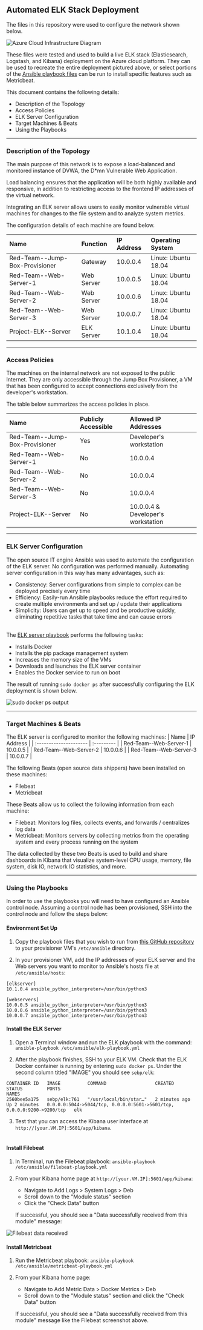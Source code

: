 ## Automated ELK Stack Deployment

The files in this repository were used to configure the network shown below.

![Azure Cloud Infrastructure Diagram](Diagrams/Wagner,_Michael_-_Azure_Cloud_Infrastructure_Diagram.png)

These files were tested and used to build a live ELK stack (Elasticsearch, Logstash, and Kibana) deployment on the Azure cloud platform. They can be used to recreate the entire deployment pictured above, or select portions of the [Ansible playbook files](./Ansible/) can be run to install specific features such as Metricbeat.

This document contains the following details:

- Description of the Topology
- Access Policies
- ELK Server Configuration
- Target Machines & Beats
- Using the Playbooks

---

### Description of the Topology

The main purpose of this network is to expose a load-balanced and monitored instance of DVWA, the D\*mn Vulnerable Web Application.

Load balancing ensures that the application will be both highly available and responsive, in addition to restricting access to the frontend IP addresses of the virtual network.

Integrating an ELK server allows users to easily monitor vulnerable virtual machines for changes to the file system and to analyze system metrics.

The configuration details of each machine are found below.

| Name                           | Function   | IP Address | Operating System    |
|:-------------------------------|:-----------|:-----------|:--------------------|
| Red-Team--Jump-Box-Provisioner | Gateway    | 10.0.0.4   | Linux: Ubuntu 18.04 |
| Red-Team--Web-Server-1         | Web Server | 10.0.0.5   | Linux: Ubuntu 18.04 |
| Red-Team--Web-Server-2         | Web Server | 10.0.0.6   | Linux: Ubuntu 18.04 |
| Red-Team--Web-Server-3         | Web Server | 10.0.0.7   | Linux: Ubuntu 18.04 |
| Project-ELK--Server            | ELK Server | 10.1.0.4   | Linux: Ubuntu 18.04 |

---

### Access Policies

The machines on the internal network are not exposed to the public Internet. They are only accessible through the Jump Box Provisioner, a VM that has been configured to accept connections exclusively from the developer's workstation.

The table below summarizes the access policies in place.

| Name                           | Publicly Accessible | Allowed IP Addresses               |
| :----------------------------- | :------------------ | :--------------------------------- |
| Red-Team--Jump-Box-Provisioner | Yes                 | Developer's workstation            |
| Red-Team--Web-Server-1         | No                  | 10.0.0.4                           |
| Red-Team--Web-Server-2         | No                  | 10.0.0.4                           |
| Red-Team--Web-Server-3         | No                  | 10.0.0.4                           |
| Project-ELK--Server            | No                  | 10.0.0.4 & Developer's workstation |

---

### ELK Server Configuration

The open source IT engine Ansible was used to automate the configuration of the ELK server. No configuration was performed manually. Automating server configuration in this way has many advantages, such as:

- Consistency: Server configurations from simple to complex can be deployed precisely every time
- Efficiency: Easily-run Ansible playbooks reduce the effort required to create multiple environments and set up / update their applications
- Simplicity: Users can get up to speed and be productive quickly, eliminating repetitive tasks that take time and can cause errors

<br>The [ELK server playbook](./Ansible/02-config-elk-server-with-docker.yml) performs the following tasks:

- Installs Docker
- Installs the pip package management system
- Increases the memory size of the VMs
- Downloads and launches the ELK server container
- Enables the Docker service to run on boot

The result of running `sudo docker ps` after successfully configuring the ELK deployment is shown below.

![sudo docker ps output](./Images/sudo-docker-ps-output.png)

---

### Target Machines & Beats

The ELK server is configured to monitor the following machines:
| Name                   | IP Address |
| :--------------------- | :--------- |
| Red-Team--Web-Server-1 | 10.0.0.5   |
| Red-Team--Web-Server-2 | 10.0.0.6   |
| Red-Team--Web-Server-3 | 10.0.0.7   |

The following Beats (open source data shippers) have been installed on these machines:
- Filebeat
- Metricbeat

These Beats allow us to collect the following information from each machine:
- Filebeat: Monitors log files, collects events, and forwards / centralizes log data
- Metricbeat: Monitors servers by collecting metrics from the operating system and every process running on the system

The data collected by these two Beats is used to build and share dashboards in Kibana that visualize system-level CPU usage, memory, file system, disk IO, network IO statistics, and more.

---

### Using the Playbooks

In order to use the playbooks you will need to have configured an Ansible control node. Assuming a control node has been provisioned, SSH into the control node and follow the steps below:

#### Environment Set Up
1. Copy the playbook files that you wish to run from [this GitHub repository](./Ansible/) to your provisioner VM's `/etc/ansible` directory.


2. In your provisioner VM, add the IP addresses of your ELK server and the Web servers you want to monitor to Ansible's hosts file at `/etc/ansible/hosts`:

```
[elkserver]
10.1.0.4 ansible_python_interpreter=/usr/bin/python3

[webservers]
10.0.0.5 ansible_python_interpreter=/usr/bin/python3
10.0.0.6 ansible_python_interpreter=/usr/bin/python3
10.0.0.7 ansible_python_interpreter=/usr/bin/python3
```
  
#### Install the ELK Server
1. Open a Terminal window and run the ELK playbook with the command: `ansible-playbook /etc/ansible/elk-playbook.yml`

2. After the playbook finishes, SSH to your ELK VM. Check that the ELK Docker container is running by entering `sudo docker ps`. Under the second column titled "IMAGE" you should see `sebp/elk`:

```
CONTAINER ID   IMAGE          COMMAND                  CREATED         STATUS         PORTS                                                                    NAMES
2560bee5a175   sebp/elk:761   "/usr/local/bin/star…"   2 minutes ago   Up 2 minutes   0.0.0.0:5044->5044/tcp, 0.0.0.0:5601->5601/tcp, 0.0.0.0:9200->9200/tcp   elk
```
3. Test that you can access the Kibana user interface at `http://[your.VM.IP]:5601/app/kibana`.
<br></br>
#### Install Filebeat
1. In Terminal, run the Filebeat playbook: `ansible-playbook /etc/ansible/filebeat-playbook.yml`

2. From your Kibana home page at `http://[your.VM.IP]:5601/app/kibana`:
    - Navigate to Add Logs > System Logs > Deb
    - Scroll down to the "Module status" section
    - Click the "Check Data" button

    If successful, you should see a "Data successfully received from this module" message:

![Filebeat data received](./Images/filebeat-data-received.png)

#### Install Metricbeat
1. Run the Metricbeat playbook: `ansible-playbook /etc/ansible/metricbeat-playbook.yml`

2. From your Kibana home page:
    - Navigate to Add Metric Data > Docker Metrics > Deb
    - Scroll down to the "Module status" section and click the "Check Data" button

    If successful, you should see a "Data successfully received from this module" message like the Filebeat screenshot above.
